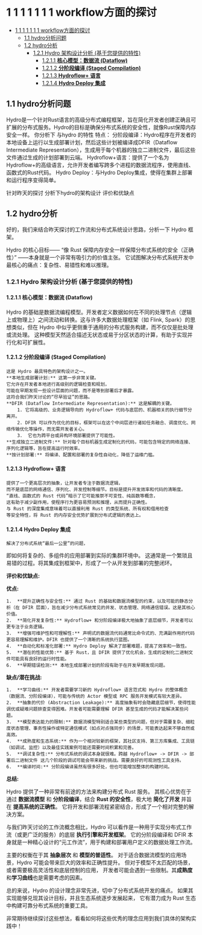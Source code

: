 # 1 1 1 1 1 1 1 workflow方面的探讨

<!-- TOC START -->
- [1 1 1 1 1 1 1 workflow方面的探讨](#1-1-1-1-1-1-1-workflow方面的探讨)
  - [1.1 hydro分析问题](#hydro分析问题)
  - [1.2 hydro分析](#hydro分析)
    - [1.2.1 Hydro 架构设计分析 (基于您提供的特性)](#hydro-架构设计分析-基于您提供的特性)
      - [1.2.1.1 **核心模型：数据流 (Dataflow)**](#**核心模型：数据流-dataflow**)
      - [1.2.1.2 **分阶段编译 (Staged Compilation)**](#**分阶段编译-staged-compilation**)
      - [1.2.1.3 **Hydroflow+ 语言**](#**hydroflow+-语言**)
      - [1.2.1.4 **Hydro Deploy 集成**](#**hydro-deploy-集成**)
<!-- TOC END -->














## 1.1 hydro分析问题

Hydro是一个针对Rust语言的高级分布式编程框架，旨在简化开发者创建正确且可扩展的分布式服务。Hydro的目标是确保分布式系统的安全性，就像Rust保障内存安全一样。
你分析下 与hydro 的特性
特点：
分阶段编译：Hydro程序在开发者的本地设备上运行以生成部署计划，然后这些计划被编译成DFIR（Dataflow Intermediate Representation），生成用于每个机器的独立二进制文件，最后这些文件通过生成的计划部署到云端。
Hydroflow+语言：提供了一个名为Hydroflow+的高级语言，允许开发者编写跨多个进程的数据流程序，使用直线、函数式的Rust代码。
Hydro Deploy：与Hydro Deploy集成，使得在集群上部署和运行程序变得简单。

针对昨天的探讨 分析下hydro的架构设计  评价和优缺点

## 1.2 hydro分析

好的，我们来结合昨天探讨的工作流和分布式系统设计思路，分析一下 Hydro 框架。

Hydro 的核心目标——
“像 Rust 保障内存安全一样保障分布式系统的安全（正确性）”
——本身就是一个非常有吸引力的价值主张。
它试图解决分布式系统开发中最核心的痛点：复杂性、易错性和难以推理。

### 1.2.1 Hydro 架构设计分析 (基于您提供的特性)

#### 1.2.1.1 **核心模型：数据流 (Dataflow)**

  Hydro 的基础是数据流编程模型。开发者定义数据如何在不同的处理节点（逻辑上或物理上）之间流动和转换。这与许多大数据处理框架（如 Flink, Spark）的思想类似，但在 Hydro 中似乎更侧重于通用的分布式服务构建，而不仅仅是批处理或流处理。
  这种模型天然适合描述无状态或易于分区状态的计算，有助于实现并行化和可扩展性。

#### 1.2.1.2 **分阶段编译 (Staged Compilation)**

    这是 Hydro 最具特色的架构设计之一。
    **本地生成部署计划:** 这第一步非常关键。
    它允许在开发者本地进行高级别的逻辑检查和规划，
    可能在早期发现一些设计层面的问题，而不是等到部署后才暴露。
    这符合我们昨天讨论的“尽早验证”的思路。
    **DFIR (Dataflow Intermediate Representation):** 这是解耦的关键。
        1. 它将高级的、业务逻辑导向的 Hydroflow+ 代码与底层的、机器相关的执行细节分离开。
        2. DFIR 可以作为优化的目标，框架可以在这个中间层进行诸如任务融合、调度优化、网络传输优化等操作，而无需开发者关心。
        3.  它也为跨平台或异构环境部署提供了可能性。
    **生成独立二进制文件:** 针对每个目标机器生成定制化的代码，可能包含特定的网络连接、序列化逻辑等，旨在提高运行时效率。
    **按计划部署:** 将编译、配置和部署的复杂性自动化，降低了运维门槛。

#### 1.2.1.3 **Hydroflow+ 语言**

    提供了一个更高层次的抽象，让开发者专注于数据流逻辑，
    而不是底层的网络通信、序列化、并发控制等细节。目标是提升开发效率和代码的清晰度。
    “直线、函数式的 Rust 代码”暗示了它可能推崇不可变性、纯函数等概念，
    这有助于减少副作用，使程序行为更容易预测和推理，从而提升正确性。
    与 Rust 的深度集成意味着可以直接利用 Rust 的类型系统、所有权和借用检查
    等安全特性，将 Rust 的内存安全优势扩展到分布式逻辑的表达上。

#### 1.2.1.4 **Hydro Deploy 集成**

    解决了分布式系统“最后一公里”的问题，
即如何将复杂的、多组件的应用部署到实际的集群环境中。
这通常是一个繁琐且易错的过程。将其集成到框架中，形成了一个从开发到部署的完整闭环。

**评价和优缺点:**

**优点:**

    1.  **提升正确性与安全性:** 通过 Rust 的基础和数据流模型的约束，以及可能的静态分析（在 DFIR 层面），旨在减少分布式系统常见的并发、状态管理、网络通信错误。这是其核心价值。
    2.  **简化开发复杂性:** Hydroflow+ 和分阶段编译极大地抽象了底层细节，开发者可以更专注于业务逻辑。
    3.  **增强可维护性和可理解性:** 声明式的数据流代码通常比命令式的、充满副作用的代码更容易理解和维护。DFIR 也提供了一个清晰的系统执行蓝图。
    4.  **自动化和标准化部署:** Hydro Deploy 解决了部署难题，提高了效率和一致性。
    5.  **潜在的性能优势:** 基于 Rust，且 DFIR 提供了优化机会，生成的定制化二进制文件可能具有良好的运行时性能。
    6.  **早期错误检测:** 本地生成部署计划的阶段有助于在开发早期发现问题。

**缺点/潜在挑战:**

    1.  **学习曲线:** 开发者需要学习新的 Hydroflow+ 语言范式和 Hydro 的整体概念（数据流、分阶段编译），可能与传统的 Actor 模型或 RPC 服务开发模式有较大差异。
    2.  **抽象的代价 (Abstraction Leakage):** 高度抽象有时会隐藏底层细节，使得性能调优或疑难问题排查变得困难。开发者可能需要理解 DFIR 甚至生成的代码才能解决某些问题。
    3.  **模型表达能力的限制:** 数据流模型特别适合某些类型的问题，但对于需要复杂、细粒度状态管理、事务性操作或特定通信模式（如点对点强同步）的场景，可能表达起来不够自然或高效。
    4.  **成熟度和生态系统:** 作为一个相对较新的框架，其社区支持、第三方库集成、工具链（如调试、监控）以及最佳实践案例可能还需要时间积累和完善。
    5.  **调试复杂性:** 分布式系统的调试本身就很难。跨越 Hydroflow+ -> DFIR -> 部署后二进制文件 这几个阶段的调试可能会带来新的挑战。需要良好的可观测性工具支持。
    6.  **编译时间:** 分阶段编译虽然有很多好处，但也可能增加整体的构建时间。

**总结:**

Hydro 提供了一种非常有前途的方法来构建分布式 Rust 服务。
其核心优势在于通过 **数据流模型** 和 **分阶段编译**，结合 **Rust 的安全性**，极大地 **简化了开发** 并旨在 **提高系统的正确性**。
它将开发和部署流程紧密结合，形成了一个相对完整的解决方案。

与我们昨天讨论的工作流概念相比，Hydro 可以看作是一种用于实现分布式工作流（或更广泛的服务）的底层 **执行引擎和开发框架**。
它的分阶段编译和 DFIR 本身就是一种精心设计的“元工作流”，用于构建和部署用户定义的数据处理工作流。

主要的权衡在于其 **抽象层次** 和 **模型的普适性**。
对于适合数据流模型的应用场景，Hydro 可能会带来巨大的效率和正确性提升。
但对于模型不太匹配的场景，或者需要极高灵活性和底层控制的应用，
开发者可能会遇到一些限制。其**成熟度**和**学习曲线**也是需要考虑的因素。

总的来说，Hydro 的设计理念非常先进，切中了分布式系统开发的痛点。
如果其实现能够兑现其设计目标，并且生态系统逐步发展起来，
它有潜力成为 Rust 生态中构建可靠分布式系统的重要工具。

非常期待继续探讨这些想法，看看如何将这些优秀的理念应用到我们具体的架构实践中！

